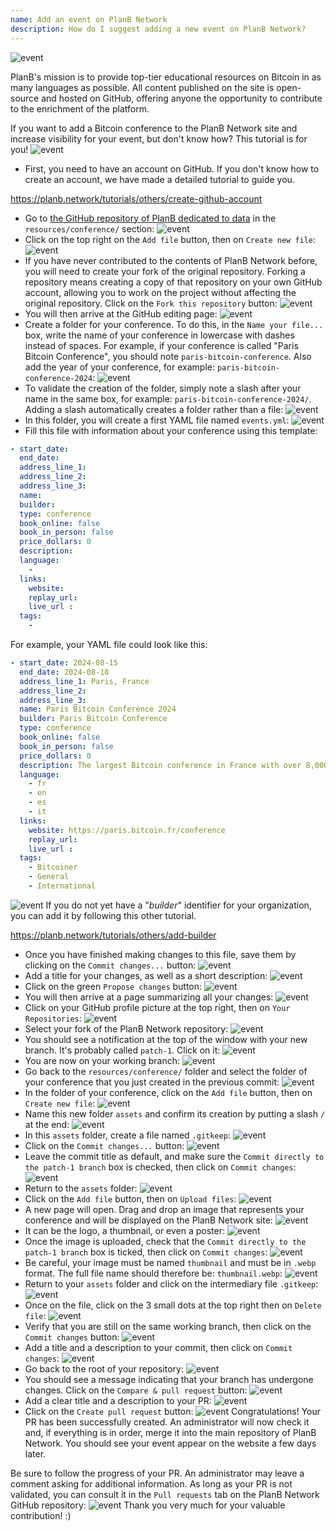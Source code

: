```yaml
---
name: Add an event on PlanB Network
description: How do I suggest adding a new event on PlanB Network?
---
```

![event](assets/cover.webp)

PlanB's mission is to provide top-tier educational resources on Bitcoin in as many languages as possible. All content published on the site is open-source and hosted on GitHub, offering anyone the opportunity to contribute to the enrichment of the platform.

If you want to add a Bitcoin conference to the PlanB Network site and increase visibility for your event, but don't know how? This tutorial is for you!
![event](assets/01.webp)
- First, you need to have an account on GitHub. If you don't know how to create an account, we have made a detailed tutorial to guide you.

https://planb.network/tutorials/others/create-github-account


- Go to [the GitHub repository of PlanB dedicated to data](https://github.com/PlanB-Network/bitcoin-educational-content/tree/dev/resources/conference) in the `resources/conference/` section:
![event](assets/02.webp)
- Click on the top right on the `Add file` button, then on `Create new file`:
![event](assets/03.webp)
- If you have never contributed to the contents of PlanB Network before, you will need to create your fork of the original repository. Forking a repository means creating a copy of that repository on your own GitHub account, allowing you to work on the project without affecting the original repository. Click on the `Fork this repository` button:
![event](assets/04.webp)
- You will then arrive at the GitHub editing page:
![event](assets/05.webp)
- Create a folder for your conference. To do this, in the `Name your file...` box, write the name of your conference in lowercase with dashes instead of spaces. For example, if your conference is called "Paris Bitcoin Conference", you should note `paris-bitcoin-conference`. Also add the year of your conference, for example: `paris-bitcoin-conference-2024`:
![event](assets/06.webp)
- To validate the creation of the folder, simply note a slash after your name in the same box, for example: `paris-bitcoin-conference-2024/`. Adding a slash automatically creates a folder rather than a file:
![event](assets/07.webp)
- In this folder, you will create a first YAML file named `events.yml`:
![event](assets/08.webp)
- Fill this file with information about your conference using this template:

```yaml
- start_date:
  end_date:
  address_line_1:
  address_line_2: 
  address_line_3: 
  name:
  builder:
  type: conference
  book_online: false
  book_in_person: false
  price_dollars: 0
  description:
  language: 
    - 
  links:
    website:
    replay_url:    
    live_url :
  tags: 
    - 
```

For example, your YAML file could look like this:

```yaml
- start_date: 2024-08-15
  end_date: 2024-08-18
  address_line_1: Paris, France
  address_line_2: 
  address_line_3: 
  name: Paris Bitcoin Conference 2024
  builder: Paris Bitcoin Conference
  type: conference
  book_online: false
  book_in_person: false
  price_dollars: 0
  description: The largest Bitcoin conference in France with over 8,000 participants each year!
  language: 
    - fr
    - en
    - es
    - it
  links:
    website: https://paris.bitcoin.fr/conference
    replay_url:
    live_url :
  tags: 
    - Bitcoiner
    - General
    - International
```
![event](assets/09.webp)
If you do not yet have a "*builder*" identifier for your organization, you can add it by following this other tutorial.

https://planb.network/tutorials/others/add-builder



- Once you have finished making changes to this file, save them by clicking on the `Commit changes...` button:
![event](assets/10.webp)
- Add a title for your changes, as well as a short description:
![event](assets/11.webp)
- Click on the green `Propose changes` button:
![event](assets/12.webp)
- You will then arrive at a page summarizing all your changes:
![event](assets/13.webp)
- Click on your GitHub profile picture at the top right, then on `Your Repositories`:
![event](assets/14.webp)
- Select your fork of the PlanB Network repository:
![event](assets/15.webp)
- You should see a notification at the top of the window with your new branch. It's probably called `patch-1`. Click on it:
![event](assets/16.webp)
- You are now on your working branch:
![event](assets/17.webp)
- Go back to the `resources/conference/` folder and select the folder of your conference that you just created in the previous commit:
![event](assets/18.webp)
- In the folder of your conference, click on the `Add file` button, then on `Create new file`:
![event](assets/19.webp)
- Name this new folder `assets` and confirm its creation by putting a slash `/` at the end:
![event](assets/20.webp)
- In this `assets` folder, create a file named `.gitkeep`:
![event](assets/21.webp)
- Click on the `Commit changes...` button:
![event](assets/22.webp)
- Leave the commit title as default, and make sure the `Commit directly to the patch-1 branch` box is checked, then click on `Commit changes`:
![event](assets/23.webp)
- Return to the `assets` folder:
![event](assets/24.webp)
- Click on the `Add file` button, then on `Upload files`: ![event](assets/25.webp)
- A new page will open. Drag and drop an image that represents your conference and will be displayed on the PlanB Network site:
![event](assets/26.webp)
- It can be the logo, a thumbnail, or even a poster:
![event](assets/27.webp)
- Once the image is uploaded, check that the `Commit directly to the patch-1 branch` box is ticked, then click on `Commit changes`:
![event](assets/28.webp)
- Be careful, your image must be named `thumbnail` and must be in `.webp` format. The full file name should therefore be: `thumbnail.webp`:
![event](assets/29.webp)
- Return to your `assets` folder and click on the intermediary file `.gitkeep`:
![event](assets/30.webp)
- Once on the file, click on the 3 small dots at the top right then on `Delete file`:
![event](assets/31.webp)
- Verify that you are still on the same working branch, then click on the `Commit changes` button:
![event](assets/32.webp)
- Add a title and a description to your commit, then click on `Commit changes`:
![event](assets/33.webp)
- Go back to the root of your repository:
![event](assets/34.webp)
- You should see a message indicating that your branch has undergone changes. Click on the `Compare & pull request` button:
![event](assets/35.webp)
- Add a clear title and a description to your PR:
![event](assets/36.webp)
- Click on the `Create pull request` button:
![event](assets/37.webp)
Congratulations! Your PR has been successfully created. An administrator will now check it and, if everything is in order, merge it into the main repository of PlanB Network. You should see your event appear on the website a few days later.

Be sure to follow the progress of your PR. An administrator may leave a comment asking for additional information. As long as your PR is not validated, you can consult it in the `Pull requests` tab on the PlanB Network GitHub repository:
![event](assets/38.webp)
Thank you very much for your valuable contribution! :)

